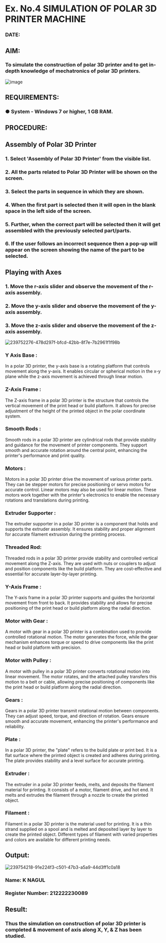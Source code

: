 # Ex. No.4 SIMULATION OF POLAR 3D PRINTER MACHINE

### DATE: 

## AIM:
### To simulate the construction of polar 3D printer and to get in-depth knowledge of mechatronics of polar 3D printers.

![image](https://github.com/Sellakumar1987/Ex.-No.-4---SIMULATION-OF-POLAR-3D-PRINTER-MACHINE/assets/113594316/b551f195-9877-49a2-99bb-a9efcfb3381a)

## REQUIREMENTS:
### ●	System - Windows 7 or higher, 1 GB RAM.

## PROCEDURE:

## Assembly of Polar 3D Printer
### 1.	Select 'Assembly of Polar 3D Printer' from the visible list.
### 2.	All the parts related to Polar 3D Printer will be shown on the screen.
### 3.	Select the parts in sequence in which they are shown.
### 4.	When the first part is selected then it will open in the blank space in the left side of the screen.
### 5.	Further, when the correct part will be selected then it will get assembled with the previously selected part/parts.
### 6.	If the user follows an incorrect sequence then a pop-up will appear on the screen showing the name of the part to be selected.

## Playing with Axes
### 1.	Move the r-axis slider and observe the movement of the r-axis assembly.
### 2.	Move the y-axis slider and observe the movement of the y-axis assembly.
### 3.	Move the z-axis slider and observe the movement of the z-axis assembly.


![239752276-478d297f-bfcd-42bb-8f7e-7b2961f1f98b](https://github.com/S-ARVIND01/Ex.-No.-4---SIMULATION-OF-POLAR-3D-PRINTER-MACHINE/assets/118707337/194e5e01-fe9e-495e-bf22-6c6b0af15982)

### Y Axis Base :
In a polar 3D printer, the y-axis base is a rotating platform that controls movement along the y-axis. It enables circular or spherical motion in the x-y plane while the z-axis movement is achieved through linear motion.

### Z-Axis Frame :
The Z-axis frame in a polar 3D printer is the structure that controls the vertical movement of the print head or build platform. It allows for precise adjustment of the height of the printed object in the polar coordinate system.

### Smooth Rods :
Smooth rods in a polar 3D printer are cylindrical rods that provide stability and guidance for the movement of printer components. They support smooth and accurate rotation around the central point, enhancing the printer's performance and print quality.

### Motors :
Motors in a polar 3D printer drive the movement of various printer parts. They can be stepper motors for precise positioning or servo motors for accurate control. Linear motors may also be used for linear motion. These motors work together with the printer's electronics to enable the necessary rotations and translations during printing.

### Extruder Supporter :
The extruder supporter in a polar 3D printer is a component that holds and supports the extruder assembly. It ensures stability and proper alignment for accurate filament extrusion during the printing process.

### Threaded Rod:
Threaded rods in a polar 3D printer provide stability and controlled vertical movement along the Z-axis. They are used with nuts or couplers to adjust and position components like the build platform. They are cost-effective and essential for accurate layer-by-layer printing.

### Y-Axis Frame :
The Y-axis frame in a polar 3D printer supports and guides the horizontal movement from front to back. It provides stability and allows for precise positioning of the print head or build platform along the radial direction.

### Motor with Gear :
A motor with gear in a polar 3D printer is a combination used to provide controlled rotational motion. The motor generates the force, while the gear mechanism enhances torque or speed to drive components like the print head or build platform with precision.

### Motor with Pulley :
A motor with pulley in a polar 3D printer converts rotational motion into linear movement. The motor rotates, and the attached pulley transfers this motion to a belt or cable, allowing precise positioning of components like the print head or build platform along the radial direction.

### Gears :
Gears in a polar 3D printer transmit rotational motion between components. They can adjust speed, torque, and direction of rotation. Gears ensure smooth and accurate movement, enhancing the printer's performance and reliability.

### Plate :
In a polar 3D printer, the "plate" refers to the build plate or print bed. It is a flat surface where the printed object is created and adheres during printing. The plate provides stability and a level surface for accurate printing.

### Extruder :
The extruder in a polar 3D printer feeds, melts, and deposits the filament material for printing. It consists of a motor, filament drive, and hot end. It melts and extrudes the filament through a nozzle to create the printed object.

### Filament :
Filament in a polar 3D printer is the material used for printing. It is a thin strand supplied on a spool and is melted and deposited layer by layer to create the printed object. Different types of filament with varied properties and colors are available for different printing needs.
## Output:

![239754218-91e224f3-c501-47b3-a5a9-44d3ff1c0a18](https://github.com/S-ARVIND01/Ex.-No.-4---SIMULATION-OF-POLAR-3D-PRINTER-MACHINE/assets/118707337/3fe18d58-9ab5-4d03-8c1a-fe80a2c1ce20)

### Name: K NAGUL
### Register Number: 212222230089

## Result: 
### Thus the simulation on construction of polar 3D printer is completed & movement of axis along X, Y, & Z has been studied.
